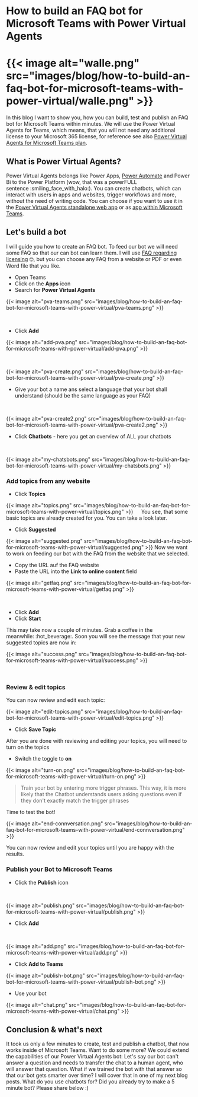 # How to build an FAQ bot for Microsoft Teams with Power Virtual Agents
# {{< image alt="walle.png" src="images/blog/how-to-build-an-faq-bot-for-microsoft-teams-with-power-virtual/walle.png" >}}

In this blog I want to show you, how you can build, test and publish an
FAQ bot for Microsoft Teams within minutes. We will use the Power
Virtual Agents for Teams, which means, that you will not need any
additional license to your Microsoft 365 license, for reference see
also [Power Virtual Agents for Microsoft Teams
plan](https://docs.microsoft.com/en-us/power-virtual-agents/requirements-licensing-subscriptions#power-virtual-agents-for-microsoft-teams-plan).

## What is Power Virtual Agents? 

Power Virtual Agents belongs like Power Apps, [Power
Automate](https://flow.microsoft.com/) and Power Bi to the Power
Platform (wow, that was a powerFULL sentence :smiling_face_with_halo:).
You can create chatbots, which can interact with users in apps and
websites, trigger workflows and more, without the need of writing code.
You can choose if you want to use it in the [Power Virtual Agents
standalone web app](https://powerva.microsoft.com/) or as [app within
Microsoft Teams](https://aka.ms/PVAForTeams).

## Let\'s build a bot 

I will guide you how to create an FAQ bot. To feed our bot we will need
some FAQ so that our can bot can learn them. I will use [FAQ regarding
licensing](https://docs.microsoft.com/en-us/power-platform/admin/powerapps-flow-licensing-faq) :nerd_face:,
but you can choose any FAQ from a website or PDF or even Word file that
you like.

-   Open Teams
-   Click on the **Apps** icon
-   Search for **Power Virtual Agents**



{{< image alt="pva-teams.png" src="images/blog/how-to-build-an-faq-bot-for-microsoft-teams-with-power-virtual/pva-teams.png" >}}

 
-   Click **Add**




{{< image alt="add-pva.png" src="images/blog/how-to-build-an-faq-bot-for-microsoft-teams-with-power-virtual/add-pva.png" >}}
 


 

{{< image alt="pva-create.png" src="images/blog/how-to-build-an-faq-bot-for-microsoft-teams-with-power-virtual/pva-create.png" >}}

-   Give your bot a name ans select a language that your bot shall
    understand (should be the same language as your FAQ)


 

{{< image alt="pva-create2.png" src="images/blog/how-to-build-an-faq-bot-for-microsoft-teams-with-power-virtual/pva-create2.png" >}}
-   Click **Chatbots** - here you get an overview of ALL your chatbots

 

{{< image alt="my-chatsbots.png" src="images/blog/how-to-build-an-faq-bot-for-microsoft-teams-with-power-virtual/my-chatsbots.png" >}}
### Add topics from any website 

-   Click **Topics**


{{< image alt="topics.png" src="images/blog/how-to-build-an-faq-bot-for-microsoft-teams-with-power-virtual/topics.png" >}}
 
You see, that some basic topics are already created for you. You can
take a look later.

-   Click **Suggested**


{{< image alt="suggested.png" src="images/blog/how-to-build-an-faq-bot-for-microsoft-teams-with-power-virtual/suggested.png" >}}
Now we want to work on feeding our bot with the FAQ from the website
that we selected.

-   Copy the URL auf the FAQ website
-   Paste the URL into the **Link to online content** field



{{< image alt="getfaq.png" src="images/blog/how-to-build-an-faq-bot-for-microsoft-teams-with-power-virtual/getfaq.png" >}}

  

-   Click **Add**
-   Click **Start**

This may take now a couple of minutes. Grab a coffee in the
meanwhile: :hot_beverage:. Soon you will see the message that your new
suggested topics are now in:



{{< image alt="success.png" src="images/blog/how-to-build-an-faq-bot-for-microsoft-teams-with-power-virtual/success.png" >}}

 
 

### Review & edit topics 

You can now review and edit each topic:

{{< image alt="edit-topics.png" src="images/blog/how-to-build-an-faq-bot-for-microsoft-teams-with-power-virtual/edit-topics.png" >}}

-   Click **Save Topic**

After you are done with reviewing and editing your topics, you will need
to turn on the topics

-   Switch the toggle to **on**



{{< image alt="turn-on.png" src="images/blog/how-to-build-an-faq-bot-for-microsoft-teams-with-power-virtual/turn-on.png" >}}

> Train your bot by entering more trigger phrases. This way, it is more
> likely that the Chatbot understands users asking questions even if
> they don\'t exactly match the trigger phrases
> 

Time to test the bot!



{{< image alt="end-connversation.png" src="images/blog/how-to-build-an-faq-bot-for-microsoft-teams-with-power-virtual/end-connversation.png" >}}

You can now review and edit your topics until you are happy with the
results.

### Publish your Bot to Microsoft Teams 

-   Click the **Publish** icon


 

{{< image alt="publish.png" src="images/blog/how-to-build-an-faq-bot-for-microsoft-teams-with-power-virtual/publish.png" >}}
-   Click **Add**

 

{{< image alt="add.png" src="images/blog/how-to-build-an-faq-bot-for-microsoft-teams-with-power-virtual/add.png" >}}
-   Click **Add to Teams**



{{< image alt="publish-bot.png" src="images/blog/how-to-build-an-faq-bot-for-microsoft-teams-with-power-virtual/publish-bot.png" >}}



-   Use your bot


{{< image alt="chat.png" src="images/blog/how-to-build-an-faq-bot-for-microsoft-teams-with-power-virtual/chat.png" >}}

## Conclusion & what\'s next

It took us only a few minutes to create, test and publish a chatbot,
that now works inside of Microsoft Teams. Want to do some more? We could
extend the capabilities of our Power Virtual Agents bot: Let\'s say our
bot can\'t answer a question and needs to transfer the chat to a human
agent, who will answer that question. What if we trained the bot with
that answer so that our bot gets smarter over time? I will cover that in
one of my next blog posts. What do you use chatbots for? Did you already
try to make a 5 minute bot? Please share below :)
